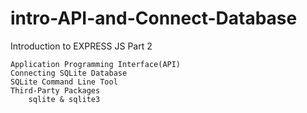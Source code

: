 # intro-API-and-Connect-Database
Introduction to EXPRESS JS Part 2

    Application Programming Interface(API)
    Connecting SQLite Database
    SQLite Command Line Tool
    Third-Party Packages
        sqlite & sqlite3
